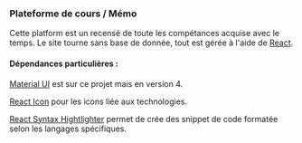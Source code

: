 

### Plateforme de cours / Mémo

Cette platform est un recensé de toute les compétances acquise avec le temps. Le site tourne sans base de donnée, tout est gérée à l'aide de [React](https://github.com/facebook/react/blob/main/CHANGELOG.md#1701-october-22-2020).

#### Dépendances particulières :
[Material UI](https://v4.mui.com/fr/getting-started/supported-components/) est sur ce projet mais en version 4.

[React Icon](https://react-icons.github.io/react-icons/) pour les icons liée aux technologies.

[React Syntax Hightlighter](https://github.com/react-syntax-highlighter/react-syntax-highlighter) permet de crée des snippet de code formatée selon les langages spécifiques.



